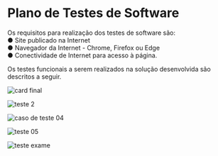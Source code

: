 # Plano de Testes de Software

Os requisitos para realização dos testes de software são:                                                                                                     
●	Site publicado na Internet                                                                                                                                   
●	Navegador da Internet - Chrome, Firefox ou Edge                                                                                                             
●	Conectividade de Internet para acesso à página.

Os testes funcionais a serem realizados na solução desenvolvida são descritos a seguir.

![card final](https://user-images.githubusercontent.com/89563795/204111544-34ac18fc-80e6-4173-8e73-928ef0ff1b7b.jpg)

![teste 2](https://user-images.githubusercontent.com/106809153/203851176-21fce7f2-a102-41e6-b72c-4896ff2e8119.png)

![caso de teste 04](https://user-images.githubusercontent.com/70419372/203872492-f17cfbe0-3767-4e6f-9f18-27231514a8f4.PNG)

![teste 05](https://user-images.githubusercontent.com/70419372/204110238-bcd2d3ed-c938-4e98-a5b2-612dc35025ab.PNG)

![teste exame](https://user-images.githubusercontent.com/106809153/204109594-1e23968c-1de2-4068-b777-034dfffaf44b.png)



